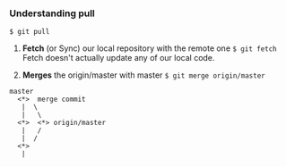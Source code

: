 ### Understanding pull
```
$ git pull
```
1. **Fetch** (or Sync) our local repository with the remote one `$ git fetch`
Fetch doesn't actually update any of our local code.

2. **Merges** the origin/master with master `$ git merge origin/master`

```
master
  <*>  merge commit
   |  \
   |   \
  <*>  <*> origin/master
   |   /
   |  /
  <*>
   |
```